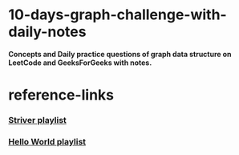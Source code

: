 # 10-days-graph-challenge-with-daily-notes
<b>Concepts and Daily practice questions of graph data structure on LeetCode and GeeksForGeeks with notes.
# reference-links
### [Striver playlist](https://www.youtube.com/playlist?list=PLgUwDviBIf0rGEWe64KWas0Nryn7SCRWw)
### [Hello World playlist](https://www.youtube.com/playlist?list=PLzjZaW71kMwSrxEtvK5uQnfNQ9UjGGzA-)
